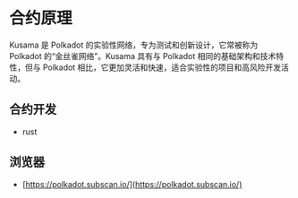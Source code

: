 # 合约原理

Kusama 是 Polkadot 的实验性网络，专为测试和创新设计，它常被称为 Polkadot 的“金丝雀网络”。Kusama 具有与 Polkadot 相同的基础架构和技术特性，但与 Polkadot 相比，它更加灵活和快速，适合实验性的项目和高风险开发活动。

<DocsAD/>

## 合约开发

* rust


## 浏览器

* [https://polkadot.subscan.io/](https://polkadot.subscan.io/)